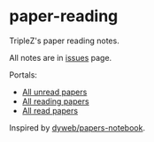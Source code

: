 # paper-reading
TripleZ's paper reading notes.

All notes are in [issues](https://github.com/Triple-Z/paper-reading/issues) page.

Portals:
- [All unread papers](https://github.com/Triple-Z/paper-reading/issues?q=is%3Aissue+label%3Astatus%2Funread)
- [All reading papers](https://github.com/Triple-Z/paper-reading/issues?q=is%3Aissue+label%3Astatus%2Freading)
- [All read papers](https://github.com/Triple-Z/paper-reading/issues?q=is%3Aissue+label%3Astatus%2Fdone)

Inspired by [dyweb/papers-notebook](https://github.com/dyweb/papers-notebook).

